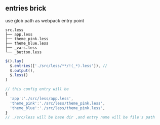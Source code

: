 ## entries brick

use glob path as webpack entry point

```shell
src.less
├── app.less
├── theme_pink.less
├── theme_blue.less
├── _vars.less
└── _button.less
```

```js
$().lay(
  $.entries(['./src/less/**/!(_*).less']), //
  $.output(),
  $.less()
)

// this config entry will be
{
  'app':'./src/less/app.less',
  'theme_pink':'./src/less/theme_pink.less',
  'theme_blue':'./src/less/theme_pink.less',
}
// ./src/less will be base dir ,and entry name will be file's path
```
